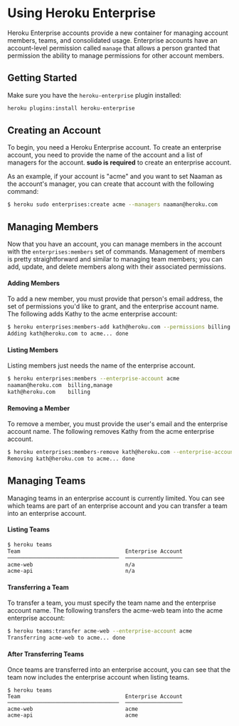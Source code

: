 # Using Heroku Enterprise

Heroku Enterprise accounts provide a new container for managing account members,
teams, and consolidated usage. Enterprise accounts have an account-level 
permission called `manage` that allows a person granted that permission the 
ability to manage permissions for other account members.

## Getting Started

Make sure you have the `heroku-enterprise` plugin installed:

```sh
heroku plugins:install heroku-enterprise
```

## Creating an Account

To begin, you need a Heroku Enterprise account. To create an enterprise account,
you need to provide the name of the account and a list of managers for the 
 account. **sudo is required** to create an enterprise account.

As an example, if your account is "acme" and you want to set Naaman as the 
account's manager, you can create that account with the following command:

```sh
$ heroku sudo enterprises:create acme --managers naaman@heroku.com
```

## Managing Members

Now that you have an account, you can manage members in the account with the
`enterprises:members` set of commands. Management of members is pretty 
straightforward and similar to managing team members; you can add, update, and
delete members along with their associated permissions.

#### Adding Members

To add a new member, you must provide that person's email address, the set of
permissions you'd like to grant, and the enterprise account name. The following
adds Kathy to the acme enterprise account:

```sh
$ heroku enterprises:members-add kath@heroku.com --permissions billing --enterprise-account acme
Adding kath@heroku.com to acme... done
```

#### Listing Members

Listing members just needs the name of the enterprise account.

```sh
$ heroku enterprises:members --enterprise-account acme
naaman@heroku.com  billing,manage
kath@heroku.com    billing
```

#### Removing a Member

To remove a member, you must provide the user's email and the enterprise account
name. The following removes Kathy from the acme enterprise account.

```sh
$ heroku enterprises:members-remove kath@heroku.com --enterprise-account acme
Removing kath@heroku.com to acme... done
```

## Managing Teams

Managing teams in an enterprise account is currently limited. You can see which
teams are part of an enterprise account and you can transfer a team into an 
enterprise account.

#### Listing Teams

```sh
$ heroku teams
Team                                 Enterprise Account
───────────────────────────────────  ──────────────────
acme-web                             n/a
acme-api                             n/a
```

#### Transferring a Team

To transfer a team, you must specify the team name and the enterprise account
name. The following transfers the acme-web team into the acme enterprise 
account:

```sh
$ heroku teams:transfer acme-web --enterprise-account acme
Transferring acme-web to acme... done
```

#### After Transferring Teams

Once teams are transferred into an enterprise account, you can see that the team
now includes the enterprise account when listing teams.

```
$ heroku teams
Team                                 Enterprise Account
───────────────────────────────────  ──────────────────
acme-web                             acme
acme-api                             acme
```
